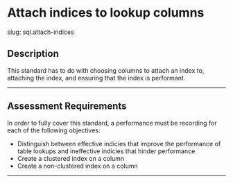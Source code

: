 
# Attach indices to lookup columns

slug: sql.attach-indices

## Description
This standard has to do with choosing columns to attach an index to, attaching the index, and ensuring that the index is performant.

---
## Assessment Requirements
In order to fully cover this standard, a performance must be recording for each of the following objectives:

- Distinguish between effective indicies that improve the performance of table lookups and ineffective indicies that hinder performance
- Create a clustered index on a column
- Create a non-clustered index on a column

---
